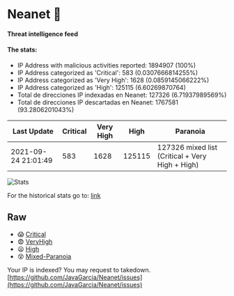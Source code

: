 # Neanet :hocho:
#### Threat intelligence feed
#### The stats:

- IP Address with malicious activities reported: 1894907 (100%)
- IP Address categorized as 'Critical':  583 (0.0307666814255%)
- IP Address categorized as 'Very High':  1628 (0.0859145066222%)
- IP Address categorized as 'High':  125115 (6.60269870764)
- Total de direcciones IP indexadas en Neanet:  127326 (6.71937989569%)
- Total de direcciones IP descartadas en Neanet:  1767581 (93.2806201043%)

| Last Update | Critical | Very High | High | Paranoia |
| --- | --- | --- | --- | --- |
| 2021-09-24 21:01:49 | 583 | 1628 | 125115 | 127326 mixed list (Critical + Very High + High)|

![Stats](https://docs.google.com/spreadsheets/d/e/2PACX-1vSnaNMIXVabIpDJjufMlzH7poXnshF3mgd8Is1g9ytUEzVsP5my4Trn8f-xkoLLQ38xpL3HtmUexLo6/pubchart?oid=501124687&format=image)

For the historical stats go to: [link](/stats.csv)
## Raw
- :scream: [Critical](https://raw.githubusercontent.com/JavaGarcia/Neanet/master/blacklists/neanet_critical.txt)
- :fearful: [VeryHigh](https://raw.githubusercontent.com/JavaGarcia/Neanet/master/blacklists/neanet_veryHigh.txtt)
- :frowning: [High](https://raw.githubusercontent.com/JavaGarcia/Neanet/master/blacklists/neanet_high.txt)
- :dizzy_face: [Mixed-Paranoia](https://raw.githubusercontent.com/JavaGarcia/Neanet/master/blacklists/neanet_all.txt)


Your IP is indexed? You may request to takedown. [https://github.com/JavaGarcia/Neanet/issues](https://github.com/JavaGarcia/Neanet/issues)









































































































































































































































































































































































































































































































































































































































































































































































































































































































































































































































































































































































































































































































































































































































































































































































































































































































































































































































































































































































































































































































































































































































































































































































































































































































































































































































































































































































































































































































































































































































































































































































































































































































































































































































































































































































































































































































































































































































































































































































































































































































































































































































































































































































































































































































































































































































































































































































































































































































































































































































































































































































































































































































































































































































































































































































































































































































































































































































































































































































































































































































































































































































































































































































































































































































































































































































































































































































































































































































































































































































































































































































































































































































































































































































































































































































































































































































































































































































































































































































































































































































































































































































































































































































































































































































































































































































































































































































































































































































































































































































































































































































































